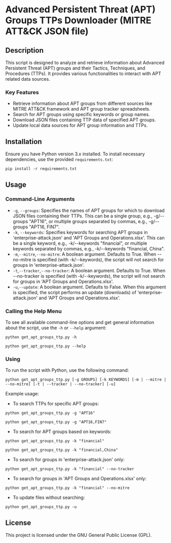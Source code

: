 # Advanced Persistent Threat (APT) Groups TTPs Downloader (MITRE ATT&CK JSON file)

## Description
This script is designed to analyze and retrieve information about Advanced Persistent Threat (APT) groups and their Tactics, Techniques, and Procedures (TTPs). It provides various functionalities to interact with APT related data sources.


### Key Features
- Retrieve information about APT groups from different sources like MITRE ATT&CK framework and APT group tracker spreadsheets.
- Search for APT groups using specific keywords or group names.
- Download JSON files containing TTP data of specified APT groups.
- Update local data sources for APT group information and TTPs.

## Installation
Ensure you have Python version 3.x installed. To install necessary dependencies, use the provided `requirements.txt`:
```
pip install -r requirements.txt
```

## Usage

### Command-Line Arguments
- `-g`, `--groups`: Specifies the names of APT groups for which to download JSON files containing their TTPs. This can be a single group, e.g., -g/--groups "APT16", or multiple groups separated by commas, e.g., -g/--groups "APT16, FIN7".
- `-k`, `--keywords`: Specifies keywords for searching APT groups in 'enterprise-attack.json' and 'APT Groups and Operations.xlsx'. This can be a single keyword, e.g., -k/--keywords "financial", or multiple keywords separated by commas, e.g., -k/--keywords "financial, China".
- `-m`,`--mitre`,`--no-mitre`: A boolean argument. Defaults to True. When --no-mitre is specified (with -k/--keywords), the script will not search for groups in 'enterprise-attack.json'.
- `-t`,`--tracker`,`--no-tracker`: A boolean argument. Defaults to True. When --no-tracker is specified (with -k/--keywords), the script will not search for groups in 'APT Groups and Operations.xlsx'.
- `-u`,`--update`: A boolean argument. Defaults to False. When this argument is specified, the script performs an update (downloads) of 'enterprise-attack.json' and 'APT Groups and Operations.xlsx'.

### Calling the Help Menu
To see all available command-line options and get general information about the script, use the `-h` or `--help` argument:
```
python get_apt_groups_ttp.py -h

python get_apt_groups_ttp.py --help
```

### Using 
To run the script with Python, use the following command:
```
python get_apt_groups_ttp.py [-g GROUPS] [-k KEYWORDS] [-m | --mitre | --no-mitre] [-t | --tracker | --no-tracker] [-u]
```

Example usage:
- To search TTPs for specific APT groups:
```
python get_apt_groups_ttp.py -g "APT16"

python get_apt_groups_ttp.py -g "APT16,FIN7"
```
- To search for APT groups based on keywords:
```
python get_apt_groups_ttp.py -k "financial"

python get_apt_groups_ttp.py -k "financial,China"
```
- To search for groups in 'enterprise-attack.json' only:
```
python get_apt_groups_ttp.py -k "financial" --no-tracker
```
- To search for groups in 'APT Groups and Operations.xlsx' only:
```
python get_apt_groups_ttp.py -k "financial" --no-mitre
```
- To update files without searching:
```
python get_apt_groups_ttp.py -u
```

## License
This project is licensed under the GNU General Public License (GPL).
